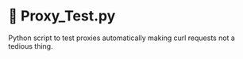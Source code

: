 # :robot: Proxy_Test.py
Python script to test proxies automatically making curl requests not a tedious thing.
